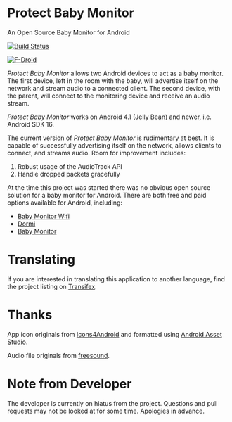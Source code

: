# Protect Baby Monitor
An Open Source Baby Monitor for Android

[![Build Status](https://travis-ci.org/brarcher/protect-baby-monitor.svg?branch=master)](https://travis-ci.org/brarcher/protect-baby-monitor)

[![F-Droid](https://upload.wikimedia.org/wikipedia/commons/thumb/0/0d/Get_it_on_F-Droid.svg/160px-Get_it_on_F-Droid.svg.png)](https://f-droid.org/repository/browse/?fdid=protect.babymonitor "Protect Baby Monitor on F-Droid")

_Protect Baby Monitor_ allows two Android devices to act as a baby monitor. The first device,
left in the room with the baby, will advertise itself on the network and stream audio
to a connected client. The second device, with the parent, will connect to the monitoring
device and receive an audio stream.

_Protect Baby Monitor_ works on Android 4.1 (Jelly Bean) and newer, i.e. Android SDK 16.

The current version of _Protect Baby Monitor_ is rudimentary at best. It is capable
of successfully advertising itself on the network, allows clients to connect,
and streams audio. Room for improvement includes:

1. Robust usage of the AudioTrack API
2. Handle dropped packets gracefully

At the time this project was started there was no obvious open source solution for a
baby monitor for Android. There are both free and paid options available for Android,
including:

- [Baby Monitor Wifi](https://play.google.com/store/apps/details?id=com.bluechillie.babyphone)
- [Dormi](https://play.google.com/store/apps/details?id=com.sleekbit.dormi)
- [Baby Monitor](https://play.google.com/store/apps/details?id=dk.mvainformatics.android.babymonitor)

# Translating

If you are interested in translating this application to another language, find the project listing on [Transifex](https://www.transifex.com/na-243/protect-baby-monitor/).

# Thanks

App icon originals from [Icons4Android](http://www.icons4android.com/)
and formatted using [Android Asset Studio](https://romannurik.github.io/AndroidAssetStudio/index.html).

Audio file originals from [freesound](https://freesound.org).

# Note from Developer
The developer is currently on hiatus from the project. Questions and pull requests may not be looked at for some time. Apologies in advance.
